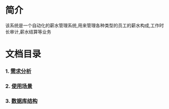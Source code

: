 # 简介

该系统是一个自动化的薪水管理系统,用来管理各种类型的员工的薪水构成,工作时长审计,薪水结算等业务

# 文档目录

### 1. [需求分析](需求分析.md)
### 2. [使用场景](使用场景.md)
### 3. [数据库结构](数据库结构.md)